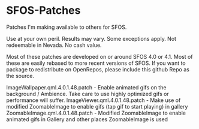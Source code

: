 # SFOS-Patches
Patches I'm making available to others for SFOS.

Use at your own peril. Results may vary. Some exceptions apply. Not redeemable in Nevada. No cash value.

Most of these patches are developed on or around SFOS 4.0 or 4.1. Most of these are easily rebased to more recent versions of SFOS. If you want to package to redistribute on OpenRepos, please include this github Repo as the source.


ImageWallpaper.qml.4.0.1.48.patch - Enable animated gifs on the background / Ambience. Take care to use highly optimized gifs or performance will suffer.
ImageViewer.qml.4.0.1.48.patch - Make use of modified ZoomableImage to enable gifs (tap gif to start playing) in gallery
ZoomableImage.qml.4.0.1.48.patch - Modified ZoomableImage to enable animated gifs in Gallery and other places ZoomableImage is used

